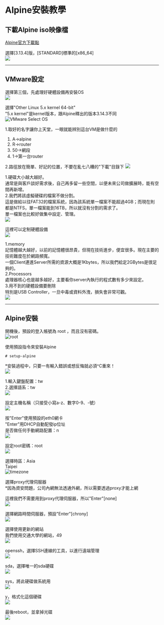 # Alpine安裝教學
## 下載Alpine iso映像檔

[Alpine官方下載點](https://alpinelinux.org/downloads/)

選擇[3.13.4]版，[STANDARD]標準的[x86_64]  
![](https://i.imgur.com/g9uykHU.jpg)


---
## **VMware設定**
選擇第三個，先處理好硬體設備再安裝OS  
![](https://i.imgur.com/ely5WoB.png)

選擇"Other Linux 5.x kernel 64-bit"  
"5.x kernel"是kernel版本，跟Alpine釋出的版本3.14.3不同  
![VMware Select OS](https://i.imgur.com/Z74Kjgm.jpg)

1.取好的名字讓你上天堂，一眼就能辨別這台VM是做什麼的  
1. A->alpine  
2. R->router  
3. 50->網段  
4. 1->第一台router  

2.路徑放在簡單、好記的位置，不要在亂七八糟的"下載"目錄下
![](https://i.imgur.com/7rn9dSx.png)

1.硬碟大小越大越好。  
通常是與客戶談好需求後，自己再多留一些空間，以便未來公司做擴展時，能有空間再新增。  
2.我們將該虛擬硬碟的檔案不做分割。  
這是做給以往FAT32的檔案系統，因為該系統單一檔案不能超過4GB；而現在則都是NTFS，單一檔案能到16TB，所以就沒有分割的需求了。  
單一檔案也比較好做集中設定、管理。  
![](https://i.imgur.com/ThO5vZi.png)

這裡可以定制硬體設備  
![](https://i.imgur.com/YF5UI5D.jpg)

1.memory  
記憶體越大越好，以前的記憶體很昂貴，但現在技術進步，便宜很多。現在主要的技術難度在於網路頻寬。  
一個Client連進Server所需的資源大概是1Kbytes，所以我們給定2GBytes是很足夠的。  
2.Processors  
處理器核心也是越多越好，主要看你server內執行的程式數有多少來設定。  
3.用不到的硬體設備要刪除  
特別是USB Controller，一旦中毒或資料外洩，損失會非常可觀。  
![](https://i.imgur.com/SZvk4Zg.jpg)


---
## **Alpine安裝**

開機後，預設的登入帳號為 root ，而且沒有密碼。  
![root](https://i.imgur.com/TVgwdT0.jpg)

使用預設指令來安裝Alpine  
```
# setup-alpine
```

*安裝過程中，只要一有輸入錯誤或想反悔就必須^C重來！  
![](https://i.imgur.com/6BWItv0.jpg)

1.輸入鍵盤配置：tw  
2.選擇語系：tw  
![](https://i.imgur.com/Z4b2g9n.jpg)

設定主機名稱（只接受小寫a-z、數字0-9、-號）  
![](https://i.imgur.com/k6VRlLD.jpg)

按"Enter"使用預設的eth0網卡  
"Enter"用DHCP自動配發ip位址  
是否做任何手動網路配置：n  
![](https://i.imgur.com/HNDvLW2.jpg)

設定root密碼：root  
![](https://i.imgur.com/7wVrYYv.png)

選擇時區：Asia  
Taipei  
![timezone](https://i.imgur.com/DoEuysh.jpg)

選擇proxy代理伺服器  
*因為資安問題，公司內網無法透通外網，所以需要透過proxy才能上網  

這裡我們不需要用到proxy代理伺服器，所以"Enter"[none]  
![](https://i.imgur.com/JOMmQfL.jpg)

選擇網路時間伺服器，預設"Enter"[chrony]  
![](https://i.imgur.com/7tvrtv3.jpg)

選擇使用更新的網站  
我們使用交通大學的網站，49  
![](https://i.imgur.com/CLcc7yZ.jpg)

openssh，選擇SSH連線的工具，以進行遠端管理  
![](https://i.imgur.com/YEOnp7H.png)

sda，選擇唯一的sda硬碟  
![](https://i.imgur.com/xOeg7x5.jpg)

sys，將此硬碟做系統用  
![](https://i.imgur.com/CpHdAr9.jpg)

y，格式化這個硬碟  
![](https://i.imgur.com/klvSOeL.jpg)

最後reboot，並拿掉光碟  
![](https://i.imgur.com/qtNfMLC.jpg)
